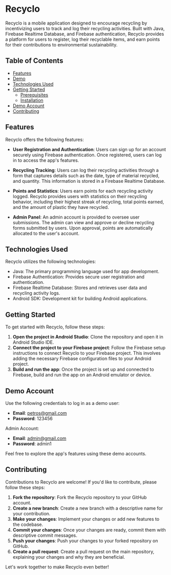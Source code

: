 # Recyclo

Recyclo is a mobile application designed to encourage recycling by incentivizing users to track and log their recycling activities. Built with Java, Firebase Realtime Database, and Firebase authentication, Recyclo provides a platform for users to register, log their recyclable items, and earn points for their contributions to environmental sustainability.

## Table of Contents
- [Features](#features)
- [Demo](#demo)
- [Technologies Used](#technologies-used)
- [Getting Started](#getting-started)
  - [Prerequisites](#prerequisites)
  - [Installation](#installation)
- [Demo Account](#demo-account)
- [Contributing](#contributing)

## Features
Recyclo offers the following features:

- **User Registration and Authentication**: Users can sign up for an account securely using Firebase authentication. Once registered, users can log in to access the app's features.

- **Recycling Tracking**: Users can log their recycling activities through a form that captures details such as the date, type of material recycled, and quantity. This information is stored in a Firebase Realtime Database.

- **Points and Statistics**: Users earn points for each recycling activity logged. Recyclo provides users with statistics on their recycling behavior, including their highest streak of recycling, total points earned, and the amount of plastic they have recycled.

- **Admin Panel**: An admin account is provided to oversee user submissions. The admin can view and approve or decline recycling forms submitted by users. Upon approval, points are automatically allocated to the user's account.

## Technologies Used
Recyclo utilizes the following technologies:

- Java: The primary programming language used for app development.
- Firebase Authentication: Provides secure user registration and authentication.
- Firebase Realtime Database: Stores and retrieves user data and recycling activity logs.
- Android SDK: Development kit for building Android applications.

## Getting Started
To get started with Recyclo, follow these steps:

1. **Open the project in Android Studio**: Clone the repository and open it in Android Studio IDE.
2. **Connect the project to your Firebase project**: Follow the Firebase setup instructions to connect Recyclo to your Firebase project. This involves adding the necessary Firebase configuration files to your Android project.
3. **Build and run the app**: Once the project is set up and connected to Firebase, build and run the app on an Android emulator or device.

## Demo Account
Use the following credentials to log in as a demo user:

- **Email**: petros@gmail.com
- **Password**: 123456

Admin Account:

- **Email**: admin@gmail.com
- **Password**: admin1

Feel free to explore the app's features using these demo accounts.

## Contributing
Contributions to Recyclo are welcome! If you'd like to contribute, please follow these steps:

1. **Fork the repository**: Fork the Recyclo repository to your GitHub account.
2. **Create a new branch**: Create a new branch with a descriptive name for your contribution.
3. **Make your changes**: Implement your changes or add new features to the codebase.
4. **Commit your changes**: Once your changes are ready, commit them with descriptive commit messages.
5. **Push your changes**: Push your changes to your forked repository on GitHub.
6. **Create a pull request**: Create a pull request on the main repository, explaining your changes and why they are beneficial.

Let's work together to make Recyclo even better!
